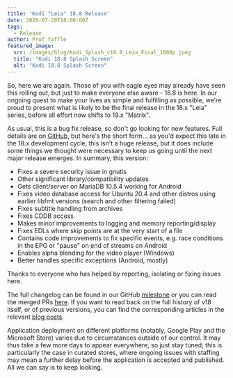 ```yaml
---
title: 'Kodi "Leia" 18.8 Release'
date: 2020-07-28T18:00:00Z
tags:
  - Release
author: Prof Yaffle
featured_image:
  src: /images/blog/Kodi_Splash_v18.8_Leia_Final_1080p.jpeg
  title: "Kodi 18.8 Splash Screen"
  alt: "Kodi 18.8 Splash Screen"
---
```


So, here we are again. Those of you with eagle eyes may already have seen this rolling out, but just to make everyone else aware - 18.8 is here. In our ongoing quest to make your lives as simple and fulfilling as possible, we're proud to present what is likely to be the final release in the 18.x "Leia" series, before all effort now shifts to 19.x "Matrix".

As usual, this is a bug fix release, so don't go looking for new features. Full details are on [GitHub](https://github.com/xbmc/xbmc/pulls?page=1&q=is%3Apr+sort%3Aupdated-desc+milestone%3A%22Leia+18.8%22+label%3A%22v18+Leia%22), but here's the short form... as you'd expect this late in the 18.x development cycle, this isn't a huge release, but it does include some things we thought were necessary to keep us going until the next major release emerges. In summary, this version:

- Fixes a severe security issue in gnutls
- Other significant library/compatibility updates
- Gets client/server on MariaDB 10.5.4 working for Android
- Fixes video database access for Ubuntu 20.4 and other distros using earlier libfmt versions (search and other filtering failed)
- Fixes subtitle handling from archives
- Fixes CDDB access
- Makes minor improvements to logging and memory reporting/display
- Fixes EDLs where skip points are at the very start of a file
- Contains code improvements to fix specific events, e.g. race conditions in the EPG or "pause" on end of streams on Android
- Enables alpha blending for the video player (Windows)
- Better handles specific exceptions (Android, mostly)

Thanks to everyone who has helped by reporting, isolating or fixing issues here.

The full changelog can be found in our GitHub [milestone](https://github.com/xbmc/xbmc/compare/18.7-Leia...18.8-Leia) or you can read the merged PRs [here](https://github.com/xbmc/xbmc/pulls?q=is%3Apr+sort%3Aupdated-desc+milestone%3A%22Leia+18.8%22+label%3A%22v18+Leia%22+). If you want to read back on the full history of v18 itself, or of previous versions, you can find the corresponding articles in the relevant [blog posts](https://kodi.tv/tags/release-announcements).

Application deployment on different platforms (notably, Google Play and the Microsoft Store) varies due to circumstances outside of our control. It may thus take a few more days to appear everywhere, so just stay tuned; this is particularly the case in curated stores, where ongoing issues with staffing may mean a further delay before the application is accepted and published. All we can say is to keep looking.
